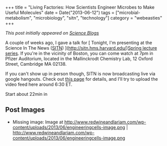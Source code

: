 +++
title = "Living Factories: How Scientists Engineer Microbes to Make Useful Molecules"
date = Date("2013-06-12")
tags = ["microbial-metabolism", "microbiology", "sitn", "technology"]
category = "webeasties"
+++

_This post initially appeared on [Science Blogs](http://scienceblogs.com/webeasties)_

A couple of weeks ago, I gave a talk for [
Tonight, I'm presenting at the Science In The News ([SITN](/tag/sitn)) ](http://sitn.hms.harvard.edu/)[Spring lecture series](http://sitn.hms.harvard.edu/spring-seminars/). If you're in the vicinity of Boston, you can come watch at 7pm in Pfizer Auditorium, located in the Mallinckrodt Chemistry Lab, 12 Oxford Street, Cambridge MA 02138.

If you can't show up in person though, SITN is now broadcasting live via google hangouts. Check out [this page](http://sitn.hms.harvard.edu/sitn-live/) for details, and I'll try to upload the video feed here around 6:30 ET.

Start about 22min in
 

      
  

 ## Post Images

- Missing image: Image at http://www.redwineandlariam.com/wp-content/uploads/2013/06/engineeringcells-image.png | http://www.redwineandlariam.com/wp-content/uploads/2013/06/engineeringcells-image.png

